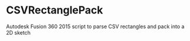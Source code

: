 # CSVRectanglePack
Autodesk Fusion 360 2015 script to parse CSV rectangles and pack into a 2D sketch

